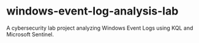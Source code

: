 # windows-event-log-analysis-lab
A cybersecurity lab project analyzing Windows Event Logs using KQL and Microsoft Sentinel.
